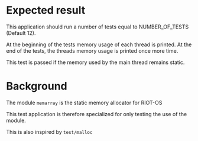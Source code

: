 Expected result
===============

This application should run a number of tests equal to NUMBER_OF_TESTS (Default 12).

At the beginning of the tests memory usage of each thread is printed.
At the end of the tests, the threads memory usage is printed once more time.

This test is passed if the memory used by the main thread remains static.

Background
==========

The module `memarray` is the static memory allocator for RIOT-OS

This test application is therefore specialized for only testing the use of the module.

This is also inspired by `test/malloc`
